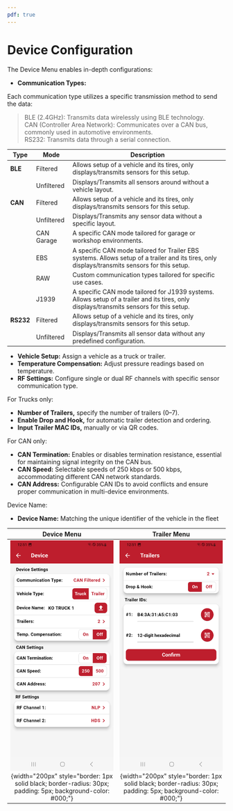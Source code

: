 ```yaml
---
pdf: true
---
```

# Device Configuration

The Device Menu enables in-depth configurations:

- **Communication Types:**

Each communication type utilizes a specific transmission method to send the data:

>BLE (2.4GHz): Transmits data wirelessly using BLE technology.  
CAN (Controller Area Network): Communicates over a CAN bus, commonly used in automotive environments.  
RS232: Transmits data through a serial connection.

| **Type**       | **Mode**      | **Description**|
|-----------------|--------------|----------------------------------|
| **BLE**         | Filtered      | Allows setup of a vehicle and its tires, only displays/transmits sensors for this setup.  |
|                 | Unfiltered    | Displays/Transmits all sensors around without a vehicle layout.                          |
| **CAN**         | Filtered      | Allows setup of a vehicle and its tires, only displays/transmits sensors for this setup.        |
|                 | Unfiltered    | Displays/Transmits any sensor data without a specific layout.                            |
|                 | CAN Garage    | A specific CAN mode tailored for garage or workshop environments.|
|                 | EBS    | A specific CAN mode tailored for Trailer EBS systems. Allows setup of a trailer and its tires, only displays/transmits sensors for this setup.|
|                 | RAW    | Custom communication types tailored for specific use cases.|
|                 | J1939    | A specific CAN mode tailored for J1939 systems. Allows setup of a trailer and its tires, only displays/transmits sensors for this setup.|
| **RS232**       | Filtered      | Allows setup of a vehicle and its tires, only displays/transmits sensors for this setup.|
|                 | Unfiltered    | Displays/Transmits all sensor data without any predefined configuration.|

- **Vehicle Setup:** Assign a vehicle as a truck or trailer.
- **Temperature Compensation:** Adjust pressure readings based on temperature.
- **RF Settings:** Configure single or dual RF channels with specific sensor communication type.

For Trucks only:

- **Number of Trailers,** specify the number of trailers (0–7).
- **Enable Drop and Hook,** for automatic trailer detection and ordering.
- **Input Trailer MAC IDs,** manually or via QR codes.

For CAN only:

- **CAN Termination:** Enables or disables termination resistance, essential for maintaining signal integrity on the CAN bus.
- **CAN Speed:** Selectable speeds of 250 kbps or 500 kbps, accommodating different CAN network standards.
- **CAN Address:** Configurable CAN IDs to avoid conflicts and ensure proper communication in multi-device environments.

Device Name:

- **Device Name:** Matching the unique identifier of the vehicle in the fleet

| **Device Menu**       | **Trailer Menu**     |
|:----------------------:|:--------------------:|
| ![Update Menu](images/device_menu.PNG){width="200px" style="border: 1px solid black; border-radius: 30px; padding: 5px; background-color: #000;"} | ![Confirm Update](images/trailer_menu.PNG){width="200px" style="border: 1px solid black; border-radius: 30px; padding: 5px; background-color: #000;"} |
